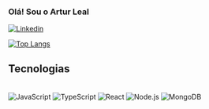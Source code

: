 
### Olá! Sou o Artur Leal

[![Linkedin](https://img.shields.io/badge/LinkedIn-0077B5?style=for-the-badge&logo=linkedin&logoColor=white)](https://www.linkedin.com/in/artur-leal-352a02209/)

[![Top Langs](https://github-readme-stats.vercel.app/api/top-langs/?username=ArturLeaI&layout=donut)](https://github.com/anuraghazra/github-readme-stats)

## Tecnologias
<div style="display: inline_block"><br/>
  <img align="center"  alt = "JavaScript" src="https://img.shields.io/badge/JavaScript-323330?style=for-the-badge&logo=javascript&logoColor=F7DF1E">
  <img align="center"  alt = "TypeScript" src="https://img.shields.io/badge/TypeScript-007ACC?style=for-the-badge&logo=typescript&logoColor=white">
  <img align="center"  alt = "React" src="https://img.shields.io/badge/React-20232A?style=for-the-badge&logo=react&logoColor=61DAFB">
  <img align="center"  alt = "Node.js" src="https://img.shields.io/badge/Node.js-43853D?style=for-the-badge&logo=node.js&logoColor=white">
  <img align="center"  alt = "MongoDB" src="https://img.shields.io/badge/MongoDB-4EA94B?style=for-the-badge&logo=mongodb&logoColor=white">
</div>


